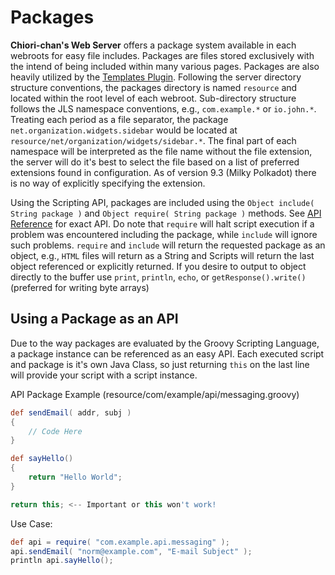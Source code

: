 # Packages
**Chiori-chan's Web Server** offers a package system available in each webroots for easy file includes. Packages are files stored exclusively with the intend of being included within many various pages. Packages are also heavily utilized by the [Templates Plugin](plugins/TemplatePlugin.md). Following the server directory structure conventions, the packages directory is named `resource` and located within the root level of each webroot. Sub-directory structure follows the JLS namespace conventions, e.g., `com.example.*` or `io.john.*`. Treating each period as a file separator, the package `net.organization.widgets.sidebar` would be located at `resource/net/organization/widgets/sidebar.*`. The final part of each namespace will be interpreted as the file name without the file extension, the server will do it's best to select the file based on a list of preferred extensions found in configuration. As of version 9.3 (Milky Polkadot) there is no way of explicitly specifying the extension.

Using the Scripting API, packages are included using the `Object include( String package )` and `Object require( String package )` methods. See [API Reference](api.md) for exact API.
Do note that `require` will halt script execution if a problem was encountered including the package, while `include` will ignore such problems. `require` and `include` will return the requested package as an object, e.g., `HTML` files will return as a String and Scripts will return the last object referenced or explicitly returned. If you desire to output to object directly to the buffer use `print`, `println`, `echo`, or `getResponse().write()` (preferred for writing byte arrays)

## Using a Package as an API
Due to the way packages are evaluated by the Groovy Scripting Language, a package instance can be referenced as an easy API. Each executed script and package is it's own Java Class, so just returning `this` on the last line will provide your script with a script instance.

API Package Example (resource/com/example/api/messaging.groovy)
```groovy
def sendEmail( addr, subj )
{
	// Code Here
}

def sayHello()
{
	return "Hello World";
}

return this; <-- Important or this won't work!
```

Use Case:
```groovy
def api = require( "com.example.api.messaging" );
api.sendEmail( "norm@example.com", "E-mail Subject" );
println api.sayHello();
```